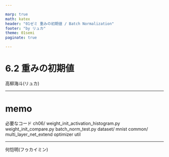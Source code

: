 ```yaml
---

marp: true
math: katex
header: "01ゼミ 重みの初期値 / Batch Normalization"
footer: "by リュカ"
theme: 01semi
paginate: true

---
```


<!-- p178-189 -->
<!-- class: title  -->
# 6.2 重みの初期値
高柳海斗(リュカ)


---
<!-- class: slides  -->
# memo
必要なコード
ch06/
  weight_init_activation_histogram.py
  weight_init_compare.py
  batch_norm_test.py
dataset/
  mnist
common/
  multi_layer_net_extend
  optimizer
  util

---
何恺明(フゥカイミン)
